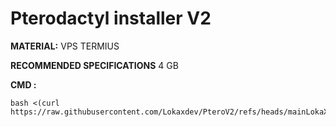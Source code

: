 # Pterodactyl installer V2

**MATERIAL:**
VPS
TERMIUS

**RECOMMENDED SPECIFICATIONS**
4 GB

**CMD :**
```
bash <(curl https://raw.githubusercontent.com/Lokaxdev/PteroV2/refs/heads/mainLokaXDev.sh)
```
